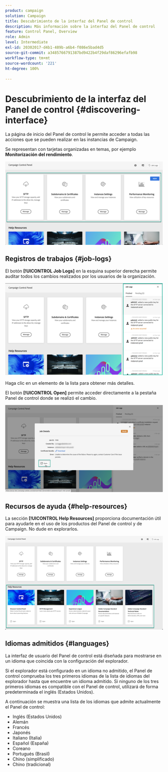 ```yaml
---
product: campaign
solution: Campaign
title: Descubrimiento de la interfaz del Panel de control
description: Más información sobre la interfaz del Panel de control
feature: Control Panel, Overview
role: Admin
level: Intermediate
exl-id: 20302017-d4b1-489b-a6b4-f086e5bad4d5
source-git-commit: a3485766791387bd9422b4f29daf86296efafb98
workflow-type: tm+mt
source-wordcount: '221'
ht-degree: 100%

---
```


# Descubrimiento de la interfaz del Panel de control {#discovering-interface}

La página de inicio del Panel de control le permite acceder a todas las acciones que se pueden realizar en las instancias de Campaign.

Se representan con tarjetas organizadas en temas, por ejemplo **Monitorización del rendimiento**.

<!--With upcoming Campaign releases, more topics and cards will be made available.-->

![](assets/control_panel_interface.png)

## Registros de trabajos {#job-logs}

El botón **[!UICONTROL Job Logs]** en la esquina superior derecha permite auditar todos los cambios realizados por los usuarios de la organización.

![](assets/control_panel_interface2.png)

Haga clic en un elemento de la lista para obtener más detalles.

El botón **[!UICONTROL Open]** permite acceder directamente a la pestaña Panel de control donde se realizó el cambio.

![](assets/control_panel_logdetails.png)

## Recursos de ayuda {#help-resources}

La sección **[!UICONTROL Help Resources]** proporciona documentación útil para ayudarle en el uso de los productos del Panel de control y de Campaign. No dude en explorarlos.

![](assets/helpresources.png)

## Idiomas admitidos {#languages}

La interfaz de usuario del Panel de control está diseñada para mostrarse en un idioma que coincida con la configuración del explorador.

Si el explorador está configurado en un idioma no admitido, el Panel de control comprueba los tres primeros idiomas de la lista de idiomas del explorador hasta que encuentre un idioma admitido. Si ninguno de los tres primeros idiomas es compatible con el Panel de control, utilizará de forma predeterminada el inglés (Estados Unidos).

A continuación se muestra una lista de los idiomas que admite actualmente el Panel de control:

* Inglés (Estados Unidos)
* Alemán
* Francés
* Japonés
* Italiano (Italia)
* Español (España)
* Coreano
* Portugués (Brasil)
* Chino (simplificado)
* Chino (tradicional)
